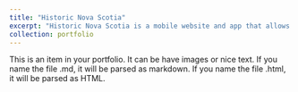 ```yaml
---
title: "Historic Nova Scotia"
excerpt: "Historic Nova Scotia is a mobile website and app that allows users to explore Nova Scotia's rich history. Each point on the interactive GPS-enabled map includes historical story  about the site along with historic images and other digital resources from Nova Scotia’s cultural heritage organizations" <br/><img src='/images/500x300.png'>"
collection: portfolio
---
```


This is an item in your portfolio. It can be have images or nice text. If you name the file .md, it will be parsed as markdown. If you name the file .html, it will be parsed as HTML. 
